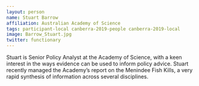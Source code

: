 ```yaml
---
layout: person
name: Stuart Barrow
affiliation: Australian Academy of Science
tags: participant-local canberra-2019-people canberra-2019-local
image: Barrow_Stuart.jpg
twitter: functionary
---
```

Stuart is Senior Policy Analyst at the Academy of Science, with a keen interest in the ways evidence can be used to inform policy advice. Stuart recently managed the Academy’s report on the Menindee Fish Kills, a very rapid synthesis of information across several disciplines.